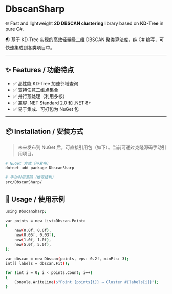 # DbscanSharp

🌐 Fast and lightweight **2D DBSCAN clustering** library based on **KD‑Tree** in pure C#.

🌏 基于 KD‑Tree 实现的高效轻量级二维 DBSCAN 聚类算法库，纯 C# 编写，可快速集成到各类项目中。

---

## ✨ Features / 功能特点

- ✅ 高性能 KD‑Tree 加速邻域查询
- ✅ 支持任意二维点集合
- ✅ 并行预处理（利用多核）
- ✅ 兼容 .NET Standard 2.0 和 .NET 8+
- ✅ 易于集成、可打包为 NuGet 包

---

## 📦 Installation / 安装方式

> 未来发布到 NuGet 后，可直接引用包（如下）。当前可通过克隆源码手动引用项目。

```bash
# NuGet 方式（待发布）
dotnet add package DbscanSharp

# 手动引用源码（推荐结构）
src/DbscanSharp/
```

## 🚀 Usage / 使用示例
```bash
using DbscanSharp;

var points = new List<Dbscan.Point>
{
    new(0.0f, 0.0f),
    new(0.05f, 0.03f),
    new(1.0f, 1.0f),
    new(5.0f, 5.0f),
};

var dbscan = new Dbscan(points, eps: 0.2f, minPts: 3);
int[] labels = dbscan.Fit();

for (int i = 0; i < points.Count; i++)
{
    Console.WriteLine($"Point {points[i]} → Cluster #{labels[i]}");
}
